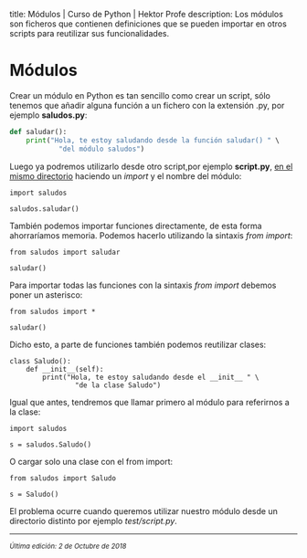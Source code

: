 title: Módulos | Curso de Python | Hektor Profe
description: Los módulos son ficheros que contienen definiciones que se pueden importar en otros scripts para reutilizar sus funcionalidades.

<style>

.admonition.note > .superfences-tabs > label:hover, .headerlink{
    color: #018dc5 !important;
}

.admonition.info{
    font-size: 100%;
}

.admonition.info label{
    font-size: 91%;
}

.admonition.note > .admonition-title {
    display: none;
}

</style>

# Módulos

Crear un módulo en Python es tan sencillo como crear un script, sólo tenemos que añadir alguna función a un fichero con la extensión .py, por ejemplo **saludos.py**: 

```python
def saludar():
    print("Hola, te estoy saludando desde la función saludar() " \
            "del módulo saludos")
``` 

Luego ya podremos utilizarlo desde otro script,por ejemplo **script.py**, <u>en el mismo directorio</u> haciendo un *import* y el nombre del módulo:

    import saludos

    saludos.saludar()

También podemos importar funciones directamente, de esta forma ahorraríamos memoria. Podemos hacerlo utilizando la sintaxis *from import*:

    from saludos import saludar

    saludar()

Para importar todas las funciones con la sintaxis *from import* debemos poner un asterisco:

    from saludos import *

    saludar()

Dicho esto, a parte de funciones también podemos reutilizar clases:

    class Saludo():
        def __init__(self):
            print("Hola, te estoy saludando desde el __init__ " \
                    "de la clase Saludo")

Igual que antes, tendremos que llamar primero al módulo para referirnos a la clase:

    import saludos

    s = saludos.Saludo()

O cargar solo una clase con el from import:

    from saludos import Saludo

    s = Saludo()

El problema ocurre cuando queremos utilizar nuestro módulo desde un directorio distinto por ejemplo *test/script.py*.

___
<small class="edited"><i>Última edición: 2 de Octubre de 2018</i></small>